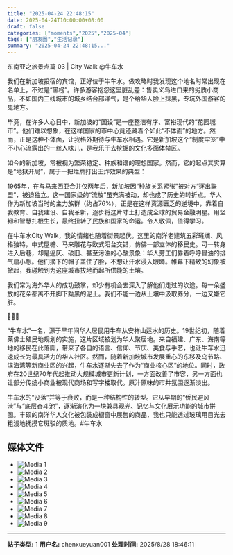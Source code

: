 ```yaml
---
title: "2025-04-24 22:48:15"
date: 2025-04-24T10:00:00+08:00
draft: false
categories: ["moments","2025","2025-04"]
tags: ["朋友圈","生活记录"]
summary: "2025-04-24 22:48:15..."
---
```


东南亚之旅景点篇 03 | City Walk @牛车水

我们在新加坡投宿的宾馆，正好位于牛车水。做攻略时我发现这个地名时常出现在名单上，不过是“黑榜”。许多游客抱怨这里脏乱差：售卖义乌进口来的劣质小商品，不如国内三线城市的城乡结合部洋气，是个给华人脸上抹黑，专坑外国游客的鬼地方。

毕竟，在许多人心目中，新加坡的“国设”是一座整洁有序、富裕现代的“花园城市”。他们难以想象，在这样国家的市中心竟还藏着个如此“不体面”的地方。然而，正是这种不体面，让我格外期待与牛车水相遇。它是新加坡这个“制度牢笼”中不小心流露出的一丝人味儿，是我乐于去挖掘的文化多面体禁区。

如今的新加坡，常被视为繁荣稳定、种族和谐的理想国家。然而，它的起点其实算是“地狱开局”，属于一把烂牌打出王炸效果的典型：

1965年，在与马来西亚合并仅两年后，新加坡因“种族关系紧张”被对方“逐出联盟”，被迫独立。这一国家级的“流放”虽充满被动，却也成了历史的转折点。华人作为新加坡当时的主力族群（约占76%），正是在这样资源匮乏的逆境中，靠着自我教育、自我建设、自我革新，逐步将这片寸土打造成全球的贸易金融明星。用坚韧和智慧扎根生长，最终扭转了民族和国家的命运。令人敬佩，值得学习。

在牛车水City Walk，我的情绪也随着街景起伏。这里的南洋老建筑五彩斑斓、风格独特，中式屋檐、马来雕花与欧式阳台交错，仿佛一部立体的移民史。可一转身进入后巷，却是逼仄、破旧、甚至污浊的心酸景象：华人劳工们靠着呼呼冒油的排气扇小憩。他们摘下的帽子盖住了脸，不想让汗水浸入眼睛。帷幕下精致的幻象被掀起，我碰触到为这座城市拔地而起所供能的土壤。

我们常为海外华人的成功鼓掌，却少有机会去深入了解他们走过的坎途。每一朵盛放的花朵都离不开脚下黝黑的泥土。我们不能一边从土壤中汲取养分，一边又嫌它脏。

🐂🐂🐂

“牛车水”一名，源于早年间华人居民用牛车从安祥山运水的历史。19世纪初，随着莱佛士殖民地规划的实施，这片区域被划为华人聚居地。来自福建、广东、海南等地的移民在此落脚，带来了各自的语言、信仰、节庆、美食与手艺，也让牛车水迅速成长为最具活力的华人社区。然而，随着新加坡城市发展重心的东移及乌节路、滨海湾等新商业区的兴起，牛车水逐渐失去了作为“商业核心区”的地位。同时，政府在20世纪70年代起推动大规模城市更新计划，一方面改善了市容，另一方面也让部分传统小商业被现代商场和写字楼取代。原汁原味的市井氛围逐渐淡出。

牛车水的“没落”并等于衰败，而是一种结构性的转型。它从早期的“侨民避风港”与“底层奋斗池”，逐渐演化为一块兼具观光、记忆与文化展示功能的城市拼图。丰硕的南洋华人文化被包装成橱窗中展售的商品，我也只能透过玻璃用目光去粗浅地抚摸它斑驳的质地。
​
​#牛车水

## 媒体文件

- ![Media 1](/Moments/photos/2025-04-24/202504242248150.jpg)
- ![Media 2](/Moments/photos/2025-04-24/202504242248151.jpg)
- ![Media 3](/Moments/photos/2025-04-24/202504242248152.jpg)
- ![Media 4](/Moments/photos/2025-04-24/202504242248153.jpg)
- ![Media 5](/Moments/photos/2025-04-24/202504242248154.jpg)
- ![Media 6](/Moments/photos/2025-04-24/202504242248155.jpg)
- ![Media 7](/Moments/photos/2025-04-24/202504242248156.jpg)
- ![Media 8](/Moments/photos/2025-04-24/202504242248157.jpg)
- ![Media 9](/Moments/photos/2025-04-24/202504242248158.jpg)

---

**帖子类型:** 1
**用户名:** chenxueyuan001
**处理时间:** 2025/8/28 18:46:11